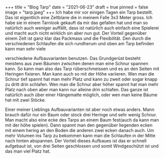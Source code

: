 +++
title = "Blog Tarp"
date = "2021-06-23"
draft = true
pinned = false
image = "tarp.jpeg"
+++
Ich habe mir vor einigen Tagen ein Tarp bestellt. Das ist eigentlich eine Zeltblane die in meinem Falle 3x3 Meter gross. Ich habe sie in einem Tarnlook gekauft da mir das gefallen hat und man so natürlich auch weniger auffällt, dass ist natürlich auch einfach eine Spielerei und macht auch nicht wirklich sin aber nun gut. Der Vorteil gegenüber einem Zelt ist ganz klar das Packmass und die Flexibilität. Den durch die verschiedenen Schlaufen die sich rundherum und oben am Tarp befinden kann man sehr viele

verschiedene Aufbauvarianten benutzen. Das Grundgerüst besteht meistens aus zwei Bäumen zwischen denen man eine Schnur spannen kann. So kann man also das Tarp rüberschmeissen und es an den Seiten mit Heringen fixieren. Man kann auch so mit der Höhe variieren. Wen man die Schnur tief spannt hat man mehr Platz und kann zu zweit oder sogar knapp zu dritt drin schlafen. Wen man die Schnur aber höher spannt hat man mehr Platz nach oben aber man kann nur alleine drin schlafen. Das ganze ist natürlich auch über einer Hängematte möglich, oder wen man keine Bäume hat mit zwei Stöcke. 

Einer meiner Lieblings Aufbauvarianten ist aber noch etwas anders. Mann brauch dafür nur ein Baum oder stock drei Heringe und sehr wenig Schnur. Man macht also eine ecke des Tarps an einem Baum fest(auch da kann man mit der höhe spielen). Dann spannt man den gegenüber liegenden ecken mit einem hering an den Boden die anderen zwei ecken danach auch. Um mehr Volumen ins Tarp zu bekommen kann man die Schlaufen in der Mitte nach hinten abspannen. Der Vorteil dieses Aufbaues ist das er schnell aufgebaut ist, von drei Seiten geschlossen und somit Windgeschützt ist und das man viel Platz hat.